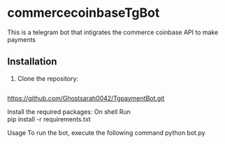 # commercecoinbaseTgBot
This is a telegram bot that intigrates the commerce coinbase API  to make payments 

## Installation
1. Clone the repository:
   ```shell
https://github.com/Ghostsarah0042/TgpaymentBot.git 

Install the required packages:
On shell Run 
<br>
pip install -r requirements.txt

Usage
To run the bot, execute the following command
python bot.py
